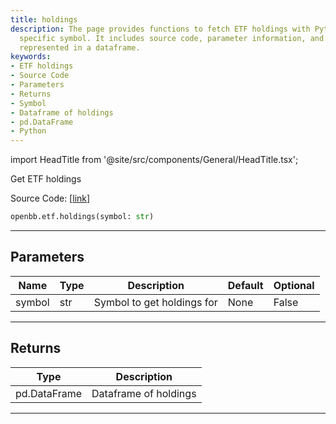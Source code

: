 ```yaml
---
title: holdings
description: The page provides functions to fetch ETF holdings with Python using a
  specific symbol. It includes source code, parameter information, and return values
  represented in a dataframe.
keywords:
- ETF holdings
- Source Code
- Parameters
- Returns
- Symbol
- Dataframe of holdings
- pd.DataFrame
- Python
---
```


import HeadTitle from '@site/src/components/General/HeadTitle.tsx';

<HeadTitle title="etf.holdings - Reference | OpenBB SDK Docs" />

Get ETF holdings

Source Code: [[link](https://github.com/OpenBB-finance/OpenBBTerminal/tree/main/openbb_terminal/etf/stockanalysis_model.py#L82)]

```python
openbb.etf.holdings(symbol: str)
```

---

## Parameters

| Name | Type | Description | Default | Optional |
| ---- | ---- | ----------- | ------- | -------- |
| symbol | str | Symbol to get holdings for | None | False |


---

## Returns

| Type | Description |
| ---- | ----------- |
| pd.DataFrame | Dataframe of holdings |
---

